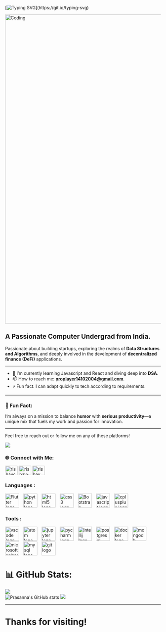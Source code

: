 [![Typing SVG](https://readme-typing-svg.demolab.com/?lines=Namaste+,+I+am+Prasanna+Patil+!;)](https://git.io/typing-svg)


<img align="center" alt="Coding" width="1000" src="https://camo.githubusercontent.com/9a23836503c0a69b966ecf2a67d94a78ede959e6aa1ad60012d1589e7db445ba/68747470733a2f2f6d656469612e6c6963646e2e636f6d2f646d732f696d6167652f433444313641514874456f4c496f5063594f672f70726f66696c652d646973706c61796261636b67726f756e64696d6167652d736872696e6b5f3230305f3830302f302f313635363037333033333037393f653d3231343734383336343726763d6265746126743d33373733326e5344545f534f2d72436b6643326c7732345248377466725672596d346c4b724244474f5177">

## A Passionate Computer Undergrad from India.
Passionate about building startups, exploring the realms of **Data Structures and Algorithms**, and deeply involved in the development of **decentralized finance (DeFi)** applications.

---
- 🌱 I’m currently learning Javascript and React and diving deep into **DSA**.
- 📫 How to reach me: **proplayer14102004@gmail.com**.
- ⚡ Fun fact: I can adapt quickly to tech according to requirements.

---

### 🎯 Fun Fact:
I’m always on a mission to balance **humor** with **serious productivity**—a unique mix that fuels my work and passion for innovation.

---
Feel free to reach out or follow me on any of these platforms!

[![](https://visitcount.itsvg.in/api?id=prasannazzz&icon=0&color=0)](https://visitcount.itsvg.in)

<h3 align="left">🌐 Connect with Me:</h3>
<p align="left">
<a href="https://x.com/PrasannaPatil10" target="blank"><img align="center" src="https://raw.githubusercontent.com/rahuldkjain/github-profile-readme-generator/master/src/images/icons/Social/twitter.svg" alt="rishavchanda" height="30" width="40" /></a>
<a href="https://www.linkedin.com/in/prasanna-patil-3a1280269/" target="blank"><img align="center" src="https://raw.githubusercontent.com/rahuldkjain/github-profile-readme-generator/master/src/images/icons/Social/linked-in-alt.svg" alt="rishav-chanda-b89a791b3" height="30" width="40" /></a>
<a href="https://www.instagram.com/prasannapatil91/" target="blank"><img align="center" src="https://raw.githubusercontent.com/rahuldkjain/github-profile-readme-generator/master/src/images/icons/Social/instagram.svg" alt="rishav_chanda" height="30" width="40" /></a>


</p>

<h3 align="left">Languages :</h3>
<div align="left">
  <img src="https://www.svgrepo.com/show/353751/flutter.svg" height="45" alt="Flutter logo"  />
  <img width="6" />
  <img src="https://cdn.jsdelivr.net/gh/devicons/devicon/icons/python/python-original.svg" height="45" alt="python logo"  />
  <img width="6" />
  <img src="https://cdn.jsdelivr.net/gh/devicons/devicon/icons/html5/html5-original.svg" height="45" alt="html5 logo"  />
  <img width="6" />
  <img src="https://cdn.jsdelivr.net/gh/devicons/devicon/icons/css3/css3-original.svg" height="45" alt="css3 logo"  />
  <img width="6" />
  <img src="https://upload.wikimedia.org/wikipedia/commons/thumb/b/b2/Bootstrap_logo.svg/1280px-Bootstrap_logo.svg.png" height="45" alt="Bootstrap logo"  />
  <img width="6" />
  <img src="https://cdn.jsdelivr.net/gh/devicons/devicon/icons/javascript/javascript-original.svg" height="45" alt="javascript logo"  />
  <img width="6" />
  <img src="https://cdn.jsdelivr.net/gh/devicons/devicon/icons/cplusplus/cplusplus-original.svg" height="45" alt="cplusplus logo"  />
   
</div>

###

<h3 align="left">Tools :</h3>
<div align="left">
  <img src="https://cdn.jsdelivr.net/gh/devicons/devicon/icons/vscode/vscode-original.svg" height="45" alt="vscode logo"  />
  <img width="6" />
  <img src="https://cdn.jsdelivr.net/gh/devicons/devicon/icons/atom/atom-original.svg" height="45" alt="atom logo"  />
  <img width="6" />
  <img src="https://cdn.jsdelivr.net/gh/devicons/devicon/icons/jupyter/jupyter-original.svg" height="45" alt="jupyter logo"  />
  <img width="6" />
  <img src="https://cdn.jsdelivr.net/gh/devicons/devicon/icons/pycharm/pycharm-original.svg" height="45" alt="pycharm logo"  />
  <img width="6" />
  <img src="https://cdn.jsdelivr.net/gh/devicons/devicon/icons/intellij/intellij-original.svg" height="45" alt="intellij logo"  />
  <img width="6" />
  <img src="https://cdn.jsdelivr.net/gh/devicons/devicon/icons/postgresql/postgresql-original.svg" height="45" alt="postgresql logo"  />
  <img width="6" />
  <img src="https://cdn.jsdelivr.net/gh/devicons/devicon/icons/docker/docker-original.svg" height="45" alt="docker logo"  />
  <img width="6" />
  <img src="https://cdn.jsdelivr.net/gh/devicons/devicon/icons/mongodb/mongodb-original.svg" height="45" alt="mongodb logo"  />
  <img width="6" />
  <img src="https://cdn.jsdelivr.net/gh/devicons/devicon/icons/microsoftsqlserver/microsoftsqlserver-plain.svg" height="45" alt="microsoftsqlserver logo"  />
  <img width="6" />
  <img src="https://cdn.jsdelivr.net/gh/devicons/devicon/icons/mysql/mysql-original.svg" height="45" alt="mysql logo"  />
  <img width="6" />
  <img src="https://cdn.jsdelivr.net/gh/devicons/devicon/icons/git/git-original.svg" height="45" alt="git logo"  />
</div>



 
</p>


# 📊 GitHub Stats:
![](https://github-readme-streak-stats.herokuapp.com/?user=prasannazzz&theme=rose_pine&hide_border=false)<br/>
![Prasanna's GitHub stats](https://github-readme-stats.vercel.app/api?username=prasannazzz&show_icons=true&bg_color=00000000)
![](https://github-readme-stats.vercel.app/api/top-langs/?username=prasannazzz&theme=rose_pine&hide_border=false&include_all_commits=true&count_private=true&layout=compact)

---
# Thanks for visiting!

<!-- Proudly created with GPRM ( https://gprm.itsvg.in ) -->
